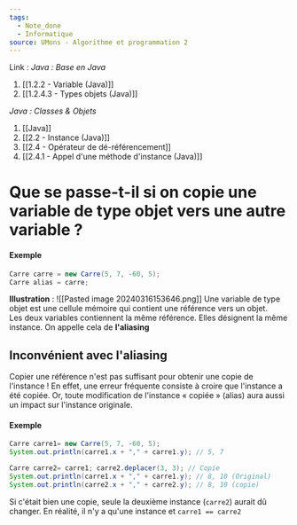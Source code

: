 ```yaml
---
tags:
  - Note_done
  - Informatique
source: UMons - Algorithme et programmation 2
---
```


Link :
_Java : Base en Java_
1. [[1.2.2 - Variable (Java)]]
2. [[1.2.4.3 - Types objets (Java)]]

_Java : Classes & Objets_
1. [[Java]]
2. [[2.2 - Instance (Java)]]
3. [[2.4 - Opérateur de dé-référencement]]
4. [[2.4.1 - Appel d'une méthode d'instance (Java)]]

# Que se passe-t-il si on copie une variable de type objet vers une autre variable ?
#### Exemple
```java
Carre carre = new Carre(5, 7, -60, 5); 
Carre alias = carre;
```
**Illustration** : ![[Pasted image 20240316153646.png]]
Une variable de type objet est une cellule mémoire qui contient une référence vers un objet. 
\
Les deux variables contiennent la même référence. Elles désignent la même instance. On appelle cela de **l'aliasing**

## Inconvénient avec l'aliasing
Copier une référence n'est pas suffisant pour obtenir une copie de l'instance ! En effet, une erreur fréquente consiste à croire que l'instance a été copiée. Or, toute modification de l'instance « copiée » (alias) aura aussi un impact sur l'instance originale.
#### Exemple
```java
Carre carre1= new Carre(5, 7, -60, 5); 
System.out.println(carre1.x + "," + carre1.y); // 5, 7

Carre carre2= carre1; carre2.deplacer(3, 3); // Copie
System.out.println(carre1.x + "," + carre1.y); // 8, 10 (Original)
System.out.println(carre2.x + "," + carre2.y); // 8, 10 (copie)
```
Si c'était bien une copie, seule la deuxième instance (`carre2`) aurait dû changer. En réalité, il n'y a qu'une instance et `carre1 == carre2`
